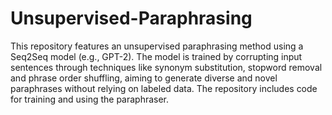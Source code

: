 # Unsupervised-Paraphrasing

This repository features an unsupervised paraphrasing method using a Seq2Seq model (e.g., GPT-2). The model is trained by corrupting input sentences through techniques like synonym substitution, stopword removal and phrase order shuffling, aiming to generate diverse and novel paraphrases without relying on labeled data. The repository includes code for training and using the paraphraser.
